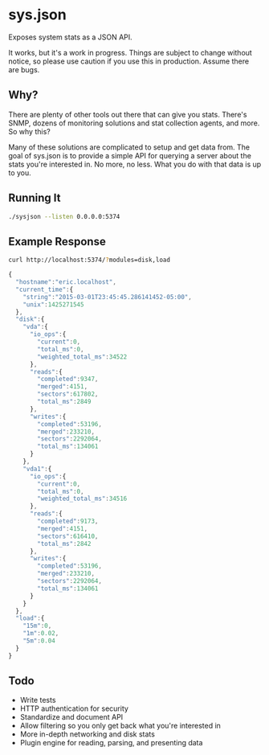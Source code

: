 # sys.json

Exposes system stats as a JSON API.

It works, but it's a work in progress. Things are subject to change without notice, so please use
caution if you use this in production. Assume there are bugs.

## Why?

There are plenty of other tools out there that can give you stats. There's SNMP, dozens of monitoring
solutions and stat collection agents, and more. So why this?

Many of these solutions are complicated to setup and get data from. The goal of sys.json is to
provide a simple API for querying a server about the stats you're interested in. No more, no less.
What you do with that data is up to you.

## Running It

```bash
./sysjson --listen 0.0.0.0:5374
```

## Example Response

```bash
curl http://localhost:5374/?modules=disk,load
```

```js
{
  "hostname":"eric.localhost",
  "current_time":{
    "string":"2015-03-01T23:45:45.286141452-05:00",
    "unix":1425271545
  },
  "disk":{
    "vda":{
      "io_ops":{
        "current":0,
        "total_ms":0,
        "weighted_total_ms":34522
      },
      "reads":{
        "completed":9347,
        "merged":4151,
        "sectors":617802,
        "total_ms":2849
      },
      "writes":{
        "completed":53196,
        "merged":233210,
        "sectors":2292064,
        "total_ms":134061
      }
    },
    "vda1":{
      "io_ops":{
        "current":0,
        "total_ms":0,
        "weighted_total_ms":34516
      },
      "reads":{
        "completed":9173,
        "merged":4151,
        "sectors":616410,
        "total_ms":2842
      },
      "writes":{
        "completed":53196,
        "merged":233210,
        "sectors":2292064,
        "total_ms":134061
      }
    }
  },
  "load":{
    "15m":0,
    "1m":0.02,
    "5m":0.04
  }
}
```

## Todo

* Write tests
* HTTP authentication for security
* Standardize and document API
* Allow filtering so you only get back what you're interested in
* More in-depth networking and disk stats
* Plugin engine for reading, parsing, and presenting data
